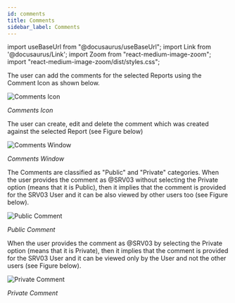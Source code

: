 ```yaml
---
id: comments
title: Comments
sidebar_label: Comments
---
```

import useBaseUrl from "@docusaurus/useBaseUrl"; 
import Link from '@docusaurus/Link'; 
import Zoom from "react-medium-image-zoom"; 
import "react-medium-image-zoom/dist/styles.css";

The user can add the comments for the selected Reports using the Comment Icon as shown below.

  <div style={{textAlign: 'center'}}>
    <Zoom>
      <img alt="Comments Icon" src={useBaseUrl('doc-images/user-guide/cf16.png')}/>
    </Zoom>
  </div>

*Comments Icon*

The user can create, edit and delete the comment which was created against the selected Report (see Figure below)

  <div style={{textAlign: 'center'}}>
    <Zoom>
      <img alt="Comments Window" src={useBaseUrl('doc-images/user-guide/cf17.png')}/>
    </Zoom>
  </div>

*Comments Window*

The Comments are classified as "Public" and "Private" categories. When the user provides the comment as @SRV03 without selecting the Private option (means that it is Public), then it implies that the comment is provided for the SRV03 User and it can be also viewed by other users too (see Figure below).

  <div style={{textAlign: 'center'}}>
    <Zoom>
      <img alt="Public Comment" src={useBaseUrl('doc-images/user-guide/public.png')}/>
    </Zoom>
  </div>

*Public Comment*

When the user provides the comment as @SRV03 by selecting the Private option (means that it is Private), then it implies that the comment is provided for the SRV03 User and it can be viewed only by the User and not the other users (see Figure below).

  <div style={{textAlign: 'center'}}>
    <Zoom>
      <img alt="Private Comment" src={useBaseUrl('doc-images/user-guide/private.png')}/>
    </Zoom>
  </div>

*Private Comment*